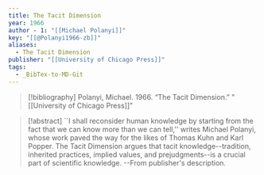 ```yaml
---
title: The Tacit Dimension
year: 1966
author - 1: "[[Michael Polanyi]]"
key: "[[@Polanyi1966-zb]]"
aliases:
  - The Tacit Dimension
publisher: "[[University of Chicago Press]]"
tags:
  - _BibTex-to-MD-Git
---
```


> [!bibliography]
> Polanyi, Michael. 1966. “The Tacit Dimension.” "[[University of Chicago Press]]"

> [!abstract]
> ``I shall reconsider human knowledge by starting from the fact that we can know more than we can tell,'' writes Michael Polanyi, whose work paved the way for the likes of Thomas Kuhn and Karl Popper. The Tacit Dimension argues that tacit knowledge--tradition, inherited practices, implied values, and prejudgments--is a crucial part of scientific knowledge. --From publisher's description.